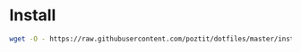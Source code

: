 # Install

```bash
wget -O - https://raw.githubusercontent.com/poztit/dotfiles/master/install.sh | sudo bash
```
